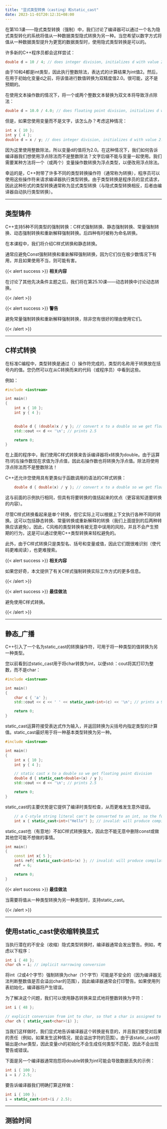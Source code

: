 ```yaml
---
title: "显式类型转换（casting）和static_cast"
date: 2023-11-01T20:12:31+08:00
---
```


在第10.1课——隐式类型转换（强制）中，我们讨论了编译器可以通过一个名为隐式类型转化的系统将值从一种数据类型隐式转换为另一种。当您希望以数字方式将值从一种数据类型提升为更宽的数据类型时，使用隐式类型转换是可以的。

许多新的C++程序员都会这样尝试：

```C++
double d = 10 / 4; // does integer division, initializes d with value 2.0
```

由于10和4都是int类型，因此执行整数除法，表达式的计算结果为int值2。然后，在用于初始化变量d之前，将该值进行数值转换为双精度值2.0。很可能，这不是预期的。

在使用文本操作数的情况下，将一个或两个整数文本替换为双文本将导致浮点除法：

```C++
double d = 10.0 / 4.0; // does floating point division, initializes d with value 2.5
```

但是，如果您使用变量而不是文字，该怎么办？考虑这种情况：

```C++
int x { 10 };
int y { 4 };
double d = x / y; // does integer division, initializes d with value 2.0
```

因为这里使用整数除法，所以变量d的值将为2.0。在这种情况下，我们如何告诉编译器我们想使用浮点除法而不是整数除法？文字后缀不能与变量一起使用。我们需要某种方法将一个（或两个）变量操作数转换为浮点类型，以便改用浮点除法。

幸运的是，C++附带了许多不同的类型转换操作符（通常称为转换），程序员可以使用这些操作符来请求编译器执行类型转换。由于类型转换是程序员的显式请求，因此这种形式的类型转换通常称为显式类型转换（与隐式类型转换相反，后者由编译器自动执行类型转换）。

***
## 类型铸件

C++支持5种不同类型的强制转换：C样式强制转换、静态强制转换、常量强制转换、动态强制转换和重新解释强制转换。后四种有时被称为命名转换。

在本课程中，我们将介绍C样式转换和静态转换。

通常应避免Const强制转换和重新解释强制转换，因为它们仅在极少数情况下有用，并且如果使用不当，则可能有害。

{{< alert success >}}
**相关内容**

在讨论了其他先决条件主题之后，我们将在第25.10课——动态转换中讨论动态转换。

{{< /alert >}}

{{< alert success >}}
**警告**

避免常量强制转换和重新解释强制转换，除非您有很好的理由使用它们。

{{< /alert >}}

***
## C样式转换

在标准C编程中，类型转换是通过（）操作符完成的，类型的名称用于转换放在括号内的值。您仍然可以在从C转换而来的代码（或程序员）中看到这些。

例如：

```C++
#include <iostream>

int main()
{
    int x { 10 };
    int y { 4 };

    
    double d { (double)x / y }; // convert x to a double so we get floating point division
    std::cout << d << '\n'; // prints 2.5

    return 0;
}
```

在上面的程序中，我们使用C样式转换来告诉编译器将x转换为double。由于运算符/的左操作数现在求值为浮点值，因此右操作数也将转换为浮点值。除法将使用浮点除法而不是整数除法！

C++还允许您使用具有更类似于函数调用的语法的C样式转换：

```C++
    double d { double(x) / y }; // convert x to a double so we get floating point division
```

这与前面的示例执行相同，但具有将要转换的值括起来的优点（更容易知道要转换的内容）。

尽管C样式转换看起来是单个转换，但它实际上可以根据上下文执行各种不同的转换。这可以包括静态转换、常量转换或重新解释的转换（我们上面提到的后两种转换应该避免）。因此，C风格的类型转换有被无意中误用的风险，并且不会产生预期的行为，这是可以通过使用C++类型转换来轻松避免的。

此外，由于C样式转换只是类型名、括号和变量或值，因此它们既很难识别（使代码更难阅读），也更难搜索。

{{< alert success >}}
**相关内容**

如果您好奇，本文提供了有关C样式强制转换实际工作方式的更多信息。

{{< /alert >}}

{{< alert success >}}
**最佳做法**

避免使用C样式转换。

{{< /alert >}}

***
## 静态_广播

C++引入了一个名为static_cast的转换操作符，可用于将一种类型的值转换为另一种类型。

您以前看到过static_cast用于将char转换为int，以便std:：cout将其打印为整数，而不是char：

```C++
#include <iostream>

int main()
{
    char c { 'a' };
    std::cout << c << ' ' << static_cast<int>(c) << '\n'; // prints a 97

    return 0;
}
```

static_cast运算符接受表达式作为输入，并返回转换为尖括号内指定类型的计算值。static_cast最好用于将一种基本类型转换为另一种。

```C++
#include <iostream>

int main()
{
    int x { 10 };
    int y { 4 };

    // static cast x to a double so we get floating point division
    double d { static_cast<double>(x) / y };  
    std::cout << d << '\n'; // prints 2.5

    return 0;
}
```

static_cast的主要优势是它提供了编译时类型检查，从而更难发生意外错误。

```C++
    // a C-style string literal can't be converted to an int, so the following is an invalid conversion
    int x { static_cast<int>("Hello") }; // invalid: will produce compilation error
```

static_cast也（有意地）不如C样式转换强大，因此您不能无意中删除const或做其他您可能不想做的事情。

```C++
int main()
{
	const int x{ 5 };
	int& ref{ static_cast<int&>(x) }; // invalid: will produce compilation error
	ref = 6;

	return 0;
}
```

{{< alert success >}}
**最佳做法**

当需要将值从一种类型转换为另一种类型时，支持static_cast。

{{< /alert >}}

***
## 使用static_cast使收缩转换显式

当执行潜在的不安全（收缩）隐式类型转换时，编译器通常会发出警告。例如，考虑以下程序：

```C++
int i { 48 };
char ch = i; // implicit narrowing conversion
```

将int（2或4个字节）强制转换为char（1个字节）可能是不安全的（因为编译器无法判断整数值是否会溢出char的范围），因此编译器通常会打印警告。如果使用列表初始化，编译器将产生错误。

为了解决这个问题，我们可以使用静态转换来显式地将整数转换为字符：

```C++
int i { 48 };

// explicit conversion from int to char, so that a char is assigned to variable ch
char ch { static_cast<char>(i) };
```

当我们这样做时，我们显式地告诉编译器这个转换是有意的，并且我们接受对后果的责任（例如，如果发生这种情况，就会溢出字符的范围）。由于该static_cast的输出是char类型，因此变量ch的初始化不会生成任何类型不匹配，因此不会出现警告或错误。

下面是另一个编译器通常抱怨将double转换为int可能会导致数据丢失的示例：

```C++
int i { 100 };
i = i / 2.5;
```

要告诉编译器我们明确打算这样做：

```C++
int i { 100 };
i = static_cast<int>(i / 2.5);
```

***
## 测验时间

